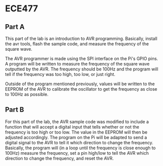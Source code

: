# ECE477
## Part A
This part of the lab is an introduction to AVR programming. Basically, install the avr tools, flash the sample
code, and measure the frequency of the square wave.

The AVR programmer is made using the SPI interface on the Pi's GPIO pins. A program will be written to measure
the frequency of the square wave outputted by the AVR. The frequency should be 100Hz and the program will tell
if the frequency was too high, too low, or just right.

Outside of the program mentioned previously, values will be written to the EEPROM of the AVR to calibrate
the oscillator to get the frequency as close to 100Hz as possible.

## Part B
For this part of the lab, the AVR sample code was modified to include a function that will accept a digital input
that tells whether or not the frequency is too high or too low. The value in the EEPROM will then be adjusted accordingly.
The program on the Pi will be adapted to send a digital signal to the AVR to tell it which direction to change
the frequency. Basically, the program will (in a loop until the frequency is close enough to 100Hz) measure the
frequency, set a pin high/low to tell the AVR which direction to change the frequency, and reset the AVR.
